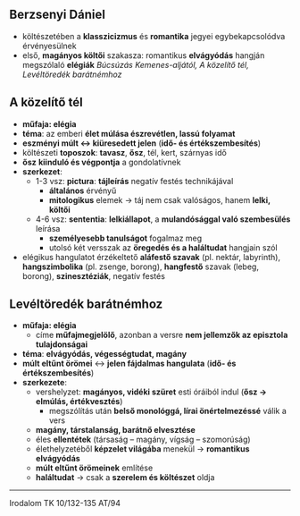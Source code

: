 ## Berzsenyi Dániel
- költészetében a **klasszicizmus** és **romantika** jegyei egybekapcsolódva érvényesülnek
- első, **magányos költői** szakasza: romantikus **elvágyódás** hangján megszólaló **elégiák**
		*Búcsúzás Kemenes-aljától, A közelítő tél, Levéltöredék barátnémhoz*
## A közelítő tél
- **műfaja: elégia**
- **téma**: az emberi **élet múlása észrevétlen, lassú folyamat**
- **eszményi múlt <-> kiüresedett jelen** (**idő- és értékszembesítés**)
- költészeti **toposzok**: **tavasz**, **ősz**, tél, kert, szárnyas idő
- **ősz** **kiinduló és végpontja** a gondolatívnek
- **szerkezet**:
	- 1-3 vsz: **pictura**: **tájleírás** negatív festés technikájával
		- **általános** érvényű
		- **mitologikus** elemek -> táj nem csak valóságos, hanem **lelki, költői**
	- 4-6 vsz: **sententia**: **lelkiállapot**, a **mulandósággal való szembesülés** leírása
		- **személyesebb tanulságot** fogalmaz meg
		- utolsó két versszak az **öregedés és a haláltudat** hangjain szól
- elégikus hangulatot érzékeltető **aláfestő szavak** (pl. nektár, labyrinth), **hangszimbolika** (pl. zsenge, borong), **hangfestő** szavak (lebeg, borong), **szinesztéziák**, negatív festés
## Levéltöredék barátnémhoz
- **műfaja: elégia**
	- címe **műfajmegjelölő**, azonban a versre **nem jellemzők az episztola tulajdonságai**
- **téma**: **elvágyódás, végességtudat, magány**
- **múlt eltűnt örömei** <-> **jelen fájdalmas hangulata** (**idő- és értékszembesítés**)
- **szerkezete**:
	- vershelyzet: **magányos, vidéki szüret** esti óráiból indul (**ősz -> elmúlás, értékvesztés**)
		- megszólítás után **belső monológgá, lírai önértelmezéssé** válik a vers
	- **magány, társtalanság, barátnő elvesztése**
	- éles **ellentétek** (társaság – magány, vígság – szomorúság)
	- élethelyzetéből **képzelet világába** menekül -> **romantikus elvágyódás**
	- **múlt eltűnt örömeinek** említése
	- **haláltudat** -> csak a **szerelem és költészet** oldja
---
Irodalom TK 10/132-135
AT/94